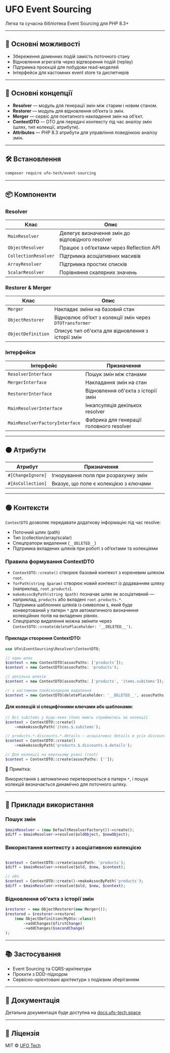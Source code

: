 # UFO Event Sourcing

Легка та сучасна бібліотека Event Sourcing для PHP 8.3+

---

## 🚀 Основні можливості

* Збереження доменних подій замість поточного стану
* Відновлення агрегатів через відтворення подій (replay)
* Підтримка проєкцій для побудови read-моделей
* Інтерфейси для кастомних event store та диспетчерів

---

## 📖 Основні концепції

* **Resolver** — модуль для генерації змін між старим і новим станом.
* **Restorer** — модуль для відновлення об’єкта із змін.
* **Merger** — сервіс для поетапного накладення змін на об’єкт.
* **ContextDTO** — DTO для передачі контексту під час аналізу змін (шлях, тип колекції, атрибути).
* **Attributes** — PHP 8.3 атрибути для управління поведінкою аналізу змін.

---

## 🛠 Встановлення

```bash
composer require ufo-tech/event-sourcing
```

---

## 📦 Компоненти

### Resolver

| Клас                 | Опис                                             |
| -------------------- | ------------------------------------------------ |
| `MainResolver`       | Делегує визначення змін до відповідного resolver |
| `ObjectResolver`     | Працює з об’єктами через Reflection API          |
| `CollectionResolver` | Підтримка асоціативних масивів                   |
| `ArrayResolver`      | Підтримка простих списків                        |
| `ScalarResolver`     | Порівняння скалярних значень                     |

### Restorer & Merger

| Клас               | Опис                                                    |
| ------------------ | ------------------------------------------------------- |
| `Merger`           | Накладає зміни на базовий стан                          |
| `ObjectRestorer`   | Відновлює об’єкт з колекції змін через `DTOTransformer` |
| `ObjectDefinition` | Описує тип об'єкта для відновлення з історії змін       |

### Інтерфейси

| Інтерфейс                      | Призначення                              |
| ------------------------------ | ---------------------------------------- |
| `ResolverInterface`            | Пошук змін між станами                   |
| `MergerInterface`              | Накладання змін на стан                  |
| `RestorerInterface`            | Відновлення об'єкта з історії змін       |
| `MainResolverInterface`        | Інкапсуляція декількох resolver          |
| `MainResolverFactoryInterface` | Фабрика для генерації головного resolver |

---

## 🟠 Атрибути

| Атрибут           | Призначення                           |
| ----------------- | ------------------------------------- |
| `#[ChangeIgnore]` | Ігнорування поля при розрахунку змін  |
| `#[AsCollection]` | Вказує, що поле є колекцією з ключами |

---

## 🟢 Контексти

`ContextDTO` дозволяє передавати додаткову інформацію під час resolve:

* Поточний шлях (path)
* Тип (collection/array/scalar)
* Спецпрапори видалення (`__DELETED__`)
* Підтримка вкладених шляхів при роботі з об’єктами та колекціями

### Правила формування ContextDTO

* `ContextDTO::create()` створює базовий контекст з кореневим шляхом `root`.
* `forPath(string $param)` створює новий контекст із додаванням шляху (наприклад, `root.products`).
* `makeAssocByPath(string $path)` позначає шлях як асоціативний — наприклад, `products` або вкладені `root.products.*`.
* Підтримка шаблонних шляхів із символом `$`, який буде конвертований у патерн `*` для автоматичного визначення колекційних полів на вкладених рівнях.
* Спецпрапор видалення можна змінити через `ContextDTO::create(deletePlaceholder: '__DELETED__')`.

#### Приклади створення ContextDTO:

```php
use Ufo\EventSourcing\Resolver\ContextDTO;

// один шлях
$context = new ContextDTO(assocPaths: ['products']);
$context = new ContextDTO(assocPaths: 'products');

// декілька шляхів
$context = new ContextDTO(assocPaths: ['products', 'items.subitems']);

// з кастомним плейсхолдером видалення
$context = new ContextDTO(deletePlaceholder: '__DELETED__', assocPaths: ['products']);
```

#### Для колекцій зі специфічними ключами або шаблонами:

```php
// Всі subitems у будь-яких items мають сприйматись як колекції
$context = ContextDTO::create()
    ->makeAssocByPath('items.$.subitems');

// products.*.discounts.*.details — асоціативні details в усіх discounts в усіх products
$context = ContextDTO::create()
    ->makeAssocByPath('products.$.discounts.$.details');

// Для колекції на верхньому рівні (root)
$context = ContextDTO::create(assocPaths: ['']);
```

📝 Примітка:

Використання `$` автоматично перетворюється в патерн `*`, і пошук колекцій визначається динамічно для поточного шляху.

---

## 📝 Приклади використання

### Пошук змін

```php
$mainResolver = (new DefaultResolverFactory())->create();
$diff = $mainResolver->resolve($oldObject, $newObject);
```

### Використання контексту з асоціативною колекцією

```php

$context = ContextDTO::create(assocPath: 'products');
$diff = $mainResolver->resolve($old, $new, $context);

// або
$context = ContextDTO::create()->makeAssocByPath('products');
$diff = $mainResolver->resolve($old, $new, $context);
```

### Відновлення об'єкта з історії змін

```php
$restorer = new ObjectRestorer(new Merger());
$restored = $restorer->restore(
    (new ObjectDefinition(MyDto::class))
        ->addChanges($firstChange)
        ->addChanges($secondChange)
);
```

---

## 📚 Застосування

* Event Sourcing та CQRS-архітектури
* Проєкти з DDD-підходом
* Сервісно-орієнтовані архітектури з подієвим зберіганням

---

## 📖 Документація

Детальна документація буде доступна на [docs.ufo-tech.space](https://docs.ufo-tech.space/bin/view/docs/EventSourcing/?language=en)

---

## 📜 Ліцензія

MIT © [UFO Tech](https://ufo-tech.space)
